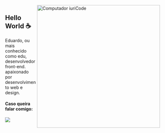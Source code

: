 <img src="https://raw.githubusercontent.com/MicaelliMedeiros/micaellimedeiros/master/image/computer-illustration.png" min-width="400px" max-width="400px" width="400px" align="right" alt="Computador iuriCode">

## Hello World ☕

Eduardo, ou mais conhecido como edu, desenvolvedor front-end. apaixonado por desenvolvimento web e design.

#### Caso queira falar comigo:

<a href="https://discord.gg/6ZN9pasZC7" alt="Discord">
    <img src="https://img.shields.io/badge/-Discord-6610F2?style=for-the-#6551f3&logo=Discord&logoColor=#FFF&link=https://discord.gg/6ZN9pasZC7"/>
  </a>
</p>
